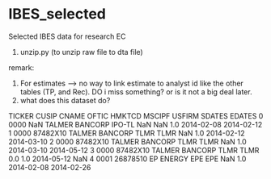 # IBES_selected
Selected IBES data for research EC


1. unzip.py (to unzip raw file to dta file)

remark:
1.  For estimates —> no way to link estimate to analyst id like the other tables (TP, and Rec). DO i miss something? or is it not a big deal later. 
2.  what does this dataset do?

TICKER	CUSIP	CNAME	OFTIC	HMKTCD	MSCIPF	USFIRM	SDATES	EDATES
0	0000	NaN	TALMER BANCORP	IPO-TL	NaN	NaN	1.0	2014-02-08	2014-02-12
1	0000	87482X10	TALMER BANCORP	TLMR	TLMR	NaN	1.0	2014-02-12	2014-03-10
2	0000	87482X10	TALMER BANCORP	TLMR	TLMR	NaN	1.0	2014-03-10	2014-05-12
3	0000	87482X10	TALMER BANCORP	TLMR	TLMR	0.0	1.0	2014-05-12	NaN
4	0001	26878510	EP ENERGY	EPE	EPE	NaN	1.0	2014-02-08	2014-02-26